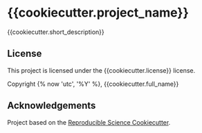 # {{cookiecutter.project_name}}

{{cookiecutter.short_description}}

## License

This project is licensed under the {{cookiecutter.license}} license. 

Copyright {% now 'utc', '%Y' %}, {{cookiecutter.full_name}}

## Acknowledgements
 
Project based on the [Reproducible Science Cookiecutter](https://github.com/miguelarbesu/cookiecutter-reproducible-science).

